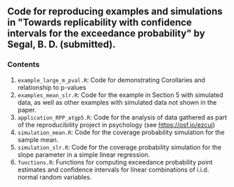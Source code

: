 ## Code for reproducing examples and simulations in "Towards replicability with confidence intervals for the exceedance probability" by Segal, B. D. (submitted).

### Contents

1. `example_large_m_pval.R`: Code for demonstrating Corollaries and relationship to p-values
2. `examples_mean_slr.R`: Code for the example in Section 5 with simulated data, as well as other examples with simulated data not shown in the paper.
3. `application_RPP_atgp5.R`: Code for the analysis of data gathered as part of the reproducibility project in psychology (see https://osf.io/ezcuj)
4. `simulation_mean.R`: Code for the coverage probability simulation for the sample mean.
5. `simulation_slr.R`: Code for the coverage probability simulation for the slope parameter in a simple linear regression.
6. `functions.R`: Functions for computing exceedance probability point estimates and confidence intervals for linear combinations of i.i.d. normal random variables.